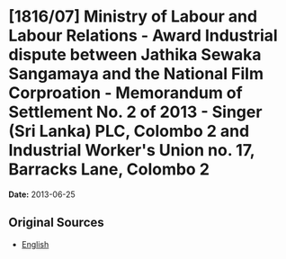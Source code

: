 # [1816/07] Ministry of Labour and Labour Relations - Award Industrial dispute between Jathika Sewaka Sangamaya and the National Film Corproation - Memorandum of Settlement No. 2 of 2013 - Singer (Sri Lanka) PLC, Colombo 2 and Industrial Worker's Union no. 17, Barracks Lane, Colombo 2

**Date:** 2013-06-25

## Original Sources

- [English](https://documents.gov.lk/view/extra-gazettes/2013/6/1816-07_E.pdf)
